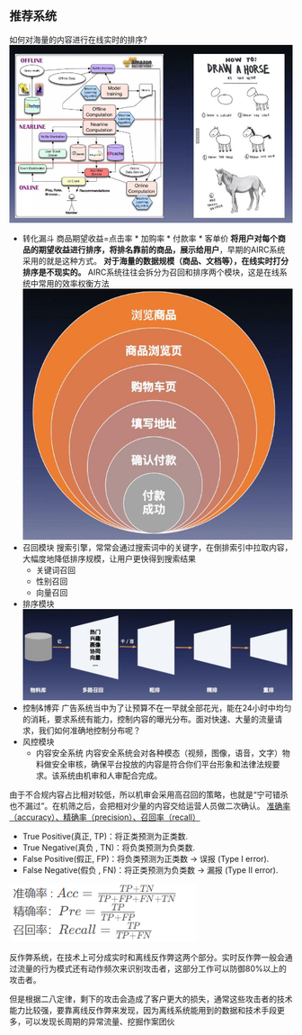 ## 推荐系统
如何对海量的内容进行在线实时的排序?
![](attachments/20240309145646.jpg)
- 转化漏斗
商品期望收益=点击率 * 加购率 * 付款率 * 客单价
**将用户对每个商品的期望收益进行排序，将排名靠前的商品，展示给用户**，早期的AIRC系统采用的就是这种方式。
**对于海量的数据规模（商品、文档等），在线实时打分排序是不现实的。**
AIRC系统往往会拆分为召回和排序两个模块，这是在线系统中常用的效率权衡方法
![](attachments/20240309150935.jpg)
- 召回模块
搜索引擎，常常会通过搜索词中的关键字，在倒排索引中拉取内容，大幅度地降低排序规模，让用户更快得到搜索结果
	- 关键词召回
	- 性别召回
	- 向量召回
- 排序模块
![](attachments/20240309152136.jpg)
- 控制&博弈 
广告系统当中为了让预算不在一早就全部花光，能在24小时中均匀的消耗，要求系统有能力，控制内容的曝光分布。面对快速、大量的流量请求，我们如何准确地控制分布呢？
- 风控模块
	- 内容安全系统
内容安全系统会对各种模态（视频，图像，语音，文字）物料做安全审核，确保平台投放的内容是符合你们平台形象和法律法规要求。该系统由机审和人审配合完成。

由于不合规内容占比相对较低，所以机审会采用高召回的策略，也就是“宁可错杀也不漏过”。在机筛之后，会把相对少量的内容交给运营人员做二次确认。
[准确率（accuracy）、精确率（precision）、召回率（recall）](https://blog.csdn.net/Cheese_pop/article/details/78228156)
- True Positive(真正, TP)：将正类预测为正类数.
- True Negative(真负 , TN)：将负类预测为负类数.
- False Positive(假正, FP)：将负类预测为正类数 → 误报 (Type I error).
- False Negative(假负 , FN)：将正类预测为负类数 →  漏报 (Type II error).

![](attachments/Pasted%20image%2020240309154959.png)

反作弊系统，在技术上可分成实时和离线反作弊这两个部分。实时反作弊一般会通过流量的行为模式还有动作频次来识别攻击者，这部分工作可以防御80%以上的攻击者。

但是根据二八定律，剩下的攻击会造成了客户更大的损失，通常这些攻击者的技术能力比较强，要靠离线反作弊来发现，因为离线系统能用到的数据和技术手段更多，可以发现长周期的异常流量、挖掘作案团伙